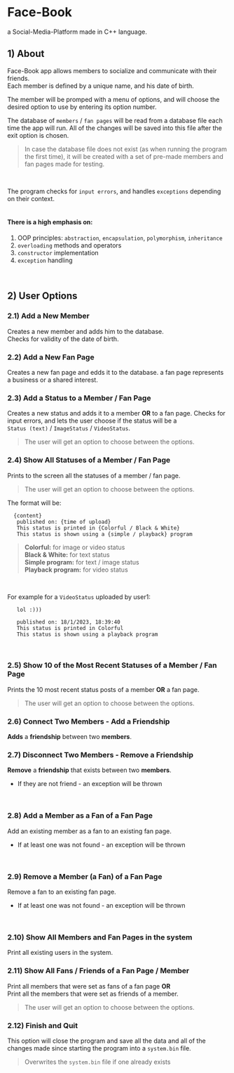 # Face-Book
a Social-Media-Platform made in C++ language.

## 1) About
Face-Book app allows members to socialize and communicate with their friends.   
Each member is defined by a unique name, and his date of birth.   
   
The member will be promped with a menu of options, and will choose the desired option to use by entering its option number. 
   
The database of `members` / `fan pages` will be read from a database file each time the app will run. All of the changes will be saved into this file after the exit option is chosen.    
   
> In case the database file does not exist (as when running the program the first time), it will be created with a set of pre-made members and fan pages made for testing.   
<br />

The program checks for `input errors`, and handles `exceptions` depending on their context.   
<br />

#### There is a high emphasis on:
1. OOP principles: `abstraction`, `encapsulation`, `polymorphism`, `inheritance`
2. `overloading` methods and operators
3. `constructor` implementation
4. `exception` handling
<br />

## 2) User Options
### 2.1) Add a New Member
Creates a new member and adds him to the database.   
Checks for validity of the date of birth.   

### 2.2) Add a New Fan Page
Creates a new fan page and edds it to the database.
a fan page represents a business or a shared interest.   

### 2.3) Add a Status to a Member / Fan Page
Creates a new status and adds it to a member **OR** to a fan page.
Checks for input errors, and lets the user choose if the status will be a   
`Status (text)` / `ImageStatus` / `VideoStatus`.   

> The user will get an option to choose between the options.

### 2.4) Show All Statuses of a Member / Fan Page
Prints to the screen all the statuses of a member / fan page.

> The user will get an option to choose between the options.

The format will be:
```
  {content}
   published on: {time of upload}
   This status is printed in {Colorful / Black & White}
   This status is shown using a {simple / playback} program
```  
> **Colorful:** for image or video status<br />
> **Black & White:** for text status<br />
> **Simple program:** for text / image status<br />
> **Playback program:** for video status

<br />

For example for a `VideoStatus` uploaded by user1:
```
   lol :)))

   published on: 18/1/2023, 18:39:40
   This status is printed in Colorful
   This status is shown using a playback program
```
<br />  
 
### 2.5) Show 10 of the Most Recent Statuses of a Member / Fan Page
Prints the 10 most recent status posts of a member **OR** a fan page.   

> The user will get an option to choose between the options.<br />  

### 2.6) Connect Two Members - Add a Friendship
**Adds** a **friendship** between two **members**.<br />  

### 2.7) Disconnect Two Members - Remove a Friendship
**Remove** a **friendship** that exists between two **members**. 

* If they are not friend - an exception will be thrown
<br />  

### 2.8) Add a Member as a Fan of a Fan Page
Add an existing member as a fan to an existing fan page.
   
* If at least one was not found - an exception will be thrown
<br />  

### 2.9) Remove a Member (a Fan) of a Fan Page
Remove a fan to an existing fan page.

* If at least one was not found - an exception will be thrown
<br />  

### 2.10) Show All Members and Fan Pages in the system
Print all existing users in the system.  <br />  

### 2.11) Show All Fans / Friends of a Fan Page / Member
Print all members that were set as fans of a fan page **OR**   
Print all the members that were set as friends of a member.  

> The user will get an option to choose between the options.<br />  

### 2.12) Finish and Quit
This option will close the program and save all the data and all of the changes made since starting the program into a `system.bin` file.   

> Overwrites the `system.bin` file if one already exists
